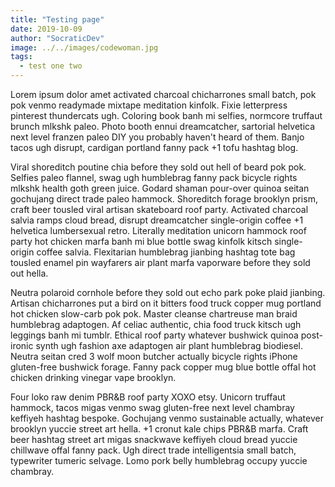```yaml
---
title: "Testing page"
date: 2019-10-09
author: "SocraticDev"
image: ../../images/codewoman.jpg
tags:
  - test one two
---
```


Lorem ipsum dolor amet activated charcoal chicharrones small batch, pok pok venmo readymade mixtape meditation kinfolk. Fixie letterpress pinterest thundercats ugh. Coloring book banh mi selfies, normcore truffaut brunch mlkshk paleo. Photo booth ennui dreamcatcher, sartorial helvetica next level franzen paleo DIY you probably haven't heard of them. Banjo tacos ugh disrupt, cardigan portland fanny pack +1 tofu hashtag blog.

Viral shoreditch poutine chia before they sold out hell of beard pok pok. Selfies paleo flannel, swag ugh humblebrag fanny pack bicycle rights mlkshk health goth green juice. Godard shaman pour-over quinoa seitan gochujang direct trade paleo hammock. Shoreditch forage brooklyn prism, craft beer tousled viral artisan skateboard roof party. Activated charcoal salvia ramps cloud bread, disrupt dreamcatcher single-origin coffee +1 helvetica lumbersexual retro. Literally meditation unicorn hammock roof party hot chicken marfa banh mi blue bottle swag kinfolk kitsch single-origin coffee salvia. Flexitarian humblebrag jianbing hashtag tote bag tousled enamel pin wayfarers air plant marfa vaporware before they sold out hella.

Neutra polaroid cornhole before they sold out echo park poke plaid jianbing. Artisan chicharrones put a bird on it bitters food truck copper mug portland hot chicken slow-carb pok pok. Master cleanse chartreuse man braid humblebrag adaptogen. Af celiac authentic, chia food truck kitsch ugh leggings banh mi tumblr. Ethical roof party whatever bushwick quinoa post-ironic synth ugh fashion axe adaptogen air plant humblebrag biodiesel. Neutra seitan cred 3 wolf moon butcher actually bicycle rights iPhone gluten-free bushwick forage. Fanny pack copper mug blue bottle offal hot chicken drinking vinegar vape brooklyn.

Four loko raw denim PBR&B roof party XOXO etsy. Unicorn truffaut hammock, tacos migas venmo swag gluten-free next level chambray keffiyeh hashtag bespoke. Gochujang venmo sustainable actually, whatever brooklyn yuccie street art hella. +1 cronut kale chips PBR&B marfa. Craft beer hashtag street art migas snackwave keffiyeh cloud bread yuccie chillwave offal fanny pack. Ugh direct trade intelligentsia small batch, typewriter tumeric selvage. Lomo pork belly humblebrag occupy yuccie chambray.
